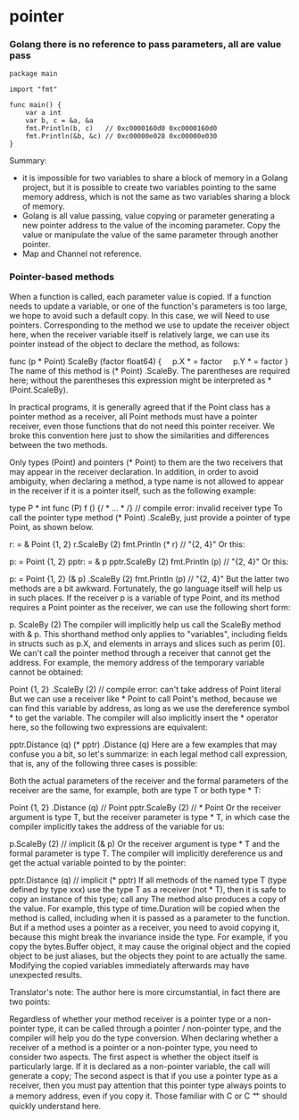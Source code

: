 # pointer


### Golang there is no reference to pass parameters, all are value pass

```
package main

import "fmt"

func main() {
	var a int
	var b, c = &a, &a
	fmt.Println(b, c)   // 0xc0000160d0 0xc0000160d0
	fmt.Println(&b, &c) // 0xc00000e028 0xc00000e030
}
```
Summary:
* it is impossible for two variables to share a block of memory in a Golang project, but it is possible to create two variables pointing to the same memory address, which is not the same as two variables sharing a block of memory.
* Golang is all value passing, value copying or parameter generating a new pointer address to the value of the incoming parameter. Copy the value or manipulate the value of the same parameter through another pointer.
* Map and Channel not reference.

### Pointer-based methods

When a function is called, each parameter value is copied. If a function needs to update a variable, or one of the function's parameters is too large, we hope to avoid such a default copy. In this case, we will Need to use pointers. Corresponding to the method we use to update the receiver object here, when the receiver variable itself is relatively large, we can use its pointer instead of the object to declare the method, as follows:

func (p * Point) ScaleBy (factor float64) {
    p.X * = factor
    p.Y * = factor
}
The name of this method is (* Point) .ScaleBy. The parentheses are required here; without the parentheses this expression might be interpreted as * (Point.ScaleBy).

In practical programs, it is generally agreed that if the Point class has a pointer method as a receiver, all Point methods must have a pointer receiver, even those functions that do not need this pointer receiver. We broke this convention here just to show the similarities and differences between the two methods.

Only types (Point) and pointers (* Point) to them are the two receivers that may appear in the receiver declaration. In addition, in order to avoid ambiguity, when declaring a method, a type name is not allowed to appear in the receiver if it is a pointer itself, such as the following example:

type P * int
func (P) f () {/ * ... * /} // compile error: invalid receiver type
To call the pointer type method (* Point) .ScaleBy, just provide a pointer of type Point, as shown below.

r: = & Point {1, 2}
r.ScaleBy (2)
fmt.Println (* r) // "{2, 4}"
Or this:

p: = Point {1, 2}
pptr: = & p
pptr.ScaleBy (2)
fmt.Println (p) // "{2, 4}"
Or this:

p: = Point {1, 2}
(& p) .ScaleBy (2)
fmt.Println (p) // "{2, 4}"
But the latter two methods are a bit awkward. Fortunately, the go language itself will help us in such places. If the receiver p is a variable of type Point, and its method requires a Point pointer as the receiver, we can use the following short form:

p. ScaleBy (2)
The compiler will implicitly help us call the ScaleBy method with & p. This shorthand method only applies to "variables", including fields in structs such as p.X, and elements in arrays and slices such as perim [0]. We can't call the pointer method through a receiver that cannot get the address. For example, the memory address of the temporary variable cannot be obtained:

Point {1, 2} .ScaleBy (2) // compile error: can't take address of Point literal
But we can use a receiver like * Point to call Point's method, because we can find this variable by address, as long as we use the dereference symbol * to get the variable. The compiler will also implicitly insert the * operator here, so the following two expressions are equivalent:

pptr.Distance (q)
(* pptr) .Distance (q)
Here are a few examples that may confuse you a bit, so let's summarize: in each legal method call expression, that is, any of the following three cases is possible:

Both the actual parameters of the receiver and the formal parameters of the receiver are the same, for example, both are type T or both type * T:

Point {1, 2} .Distance (q) // Point
pptr.ScaleBy (2) // * Point
Or the receiver argument is type T, but the receiver parameter is type * T, in which case the compiler implicitly takes the address of the variable for us:

p.ScaleBy (2) // implicit (& p)
Or the receiver argument is type * T and the formal parameter is type T. The compiler will implicitly dereference us and get the actual variable pointed to by the pointer:

pptr.Distance (q) // implicit (* pptr)
If all methods of the named type T (type defined by type xxx) use the type T as a receiver (not * T), then it is safe to copy an instance of this type; call any The method also produces a copy of the value. For example, this type of time.Duration will be copied when the method is called, including when it is passed as a parameter to the function. But if a method uses a pointer as a receiver, you need to avoid copying it, because this might break the invariance inside the type. For example, if you copy the bytes.Buffer object, it may cause the original object and the copied object to be just aliases, but the objects they point to are actually the same. Modifying the copied variables immediately afterwards may have unexpected results.

Translator's note: The author here is more circumstantial, in fact there are two points:

Regardless of whether your method receiver is a pointer type or a non-pointer type, it can be called through a pointer / non-pointer type, and the compiler will help you do the type conversion.
When declaring whether a receiver of a method is a pointer or a non-pointer type, you need to consider two aspects. The first aspect is whether the object itself is particularly large. If it is declared as a non-pointer variable, the call will generate a copy; The second aspect is that if you use a pointer type as a receiver, then you must pay attention that this pointer type always points to a memory address, even if you copy it. Those familiar with C or C 艹 should quickly understand here.